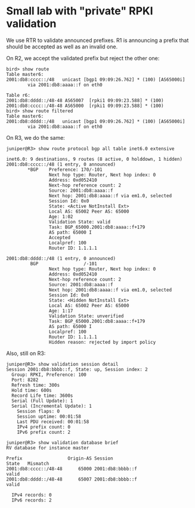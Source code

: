 # Small lab with "private" RPKI validation

We use RTR to validate announced prefixes. R1 is announcing a prefix
that should be accepted as well as an invalid one.

On R2, we accept the validated prefix but reject the other one:

    bird> show route
    Table master6:
    2001:db8:cccc::/48   unicast [bgp1 09:09:26.762] * (100) [AS65000i]
            via 2001:db8:aaaa::f on eth0
    
    Table r6:
    2001:db8:dddd::/48-48 AS65007  [rpki1 09:09:23.588] * (100)
    2001:db8:cccc::/48-48 AS65000  [rpki1 09:09:23.588] * (100)
    bird> show route filtered
    Table master6:
    2001:db8:dddd::/48   unicast [bgp1 09:09:26.762] * (100) [AS65000i]
            via 2001:db8:aaaa::f on eth0

On R3, we do the same:

    juniper@R3> show route protocol bgp all table inet6.0 extensive
    
    inet6.0: 9 destinations, 9 routes (8 active, 0 holddown, 1 hidden)
    2001:db8:cccc::/48 (1 entry, 0 announced)
            *BGP    Preference: 170/-101
                    Next hop type: Router, Next hop index: 0
                    Address: 0xd052410
                    Next-hop reference count: 2
                    Source: 2001:db8:aaaa::f
                    Next hop: 2001:db8:aaaa::f via em1.0, selected
                    Session Id: 0x0
                    State: <Active NotInstall Ext>
                    Local AS: 65002 Peer AS: 65000
                    Age: 1:02
                    Validation State: valid
                    Task: BGP_65000.2001:db8:aaaa::f+179
                    AS path: 65000 I
                    Accepted
                    Localpref: 100
                    Router ID: 1.1.1.1
    
    2001:db8:dddd::/48 (1 entry, 0 announced)
             BGP                 /-101
                    Next hop type: Router, Next hop index: 0
                    Address: 0xd052410
                    Next-hop reference count: 2
                    Source: 2001:db8:aaaa::f
                    Next hop: 2001:db8:aaaa::f via em1.0, selected
                    Session Id: 0x0
                    State: <Hidden NotInstall Ext>
                    Local AS: 65002 Peer AS: 65000
                    Age: 1:17
                    Validation State: unverified
                    Task: BGP_65000.2001:db8:aaaa::f+179
                    AS path: 65000 I
                    Localpref: 100
                    Router ID: 1.1.1.1
                    Hidden reason: rejected by import policy

Also, still on R3:

    juniper@R3> show validation session detail
    Session 2001:db8:bbbb::f, State: up, Session index: 2
      Group: RPKI, Preference: 100
      Port: 8282
      Refresh time: 300s
      Hold time: 600s
      Record Life time: 3600s
      Serial (Full Update): 1
      Serial (Incremental Update): 1
        Session flaps: 0
        Session uptime: 00:01:58
        Last PDU received: 00:01:58
        IPv4 prefix count: 0
        IPv6 prefix count: 2
    
    juniper@R3> show validation database brief
    RV database for instance master
    
    Prefix                 Origin-AS Session                                 State   Mismatch
    2001:db8:cccc::/48-48      65000 2001:db8:bbbb::f                        valid
    2001:db8:dddd::/48-48      65007 2001:db8:bbbb::f                        valid
    
      IPv4 records: 0
      IPv6 records: 2
